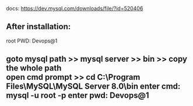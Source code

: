 docs: https://dev.mysql.com/downloads/file/?id=520406  

After installation:
--------------
root PWD: Devops@1

goto mysql path >> mysql server >> bin >> copy the whole path  
open cmd prompt >> cd C:\Program Files\MySQL\MySQL Server 8.0\bin
enter cmd:  
mysql -u root -p
enter pwd: Devops@1
----------
